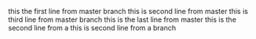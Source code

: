 
this the first line from master branch
this is second line from master
this is third line from master branch
this is the last line from master
this is the second line from a
this is second line from a branch

